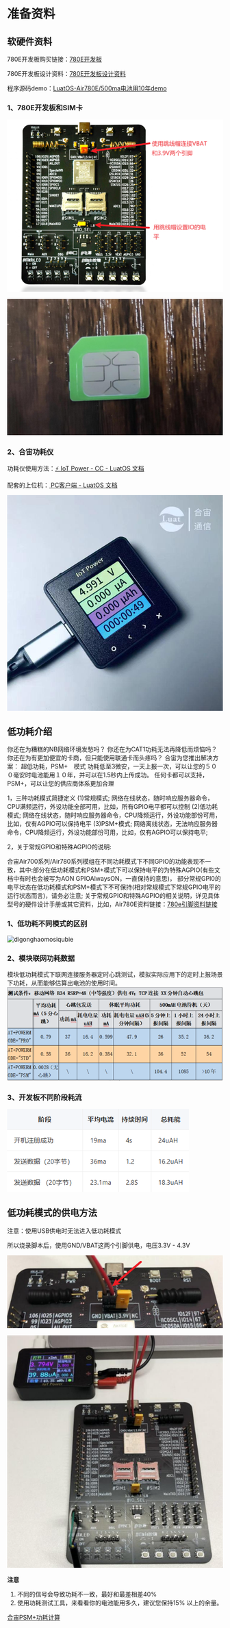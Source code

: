 # 准备资料

## 软硬件资料

780E开发板购买链接：[780E开发板](https://item.taobao.com/item.htm?spm=a21n57.1.item.2.3380523c235eiN&priceTId=2147811b17245554816554545e39d2&utparam={"aplus_abtest":"82a3183aeeb4f8b0b7fdcf18a3b3589e"}&id=724722276597&ns=1&abbucket=10&skuId=5208106143672&pisk=f96-9wOXSr4uTqVhFgNDK2yI-QZ0jTIzraSsKeYoOZQAAED34LVepwLA8UAkFUDppMQF-wIU4HTCRwLhZS2G4gJedPYLIRjzf6RHLaLIFKZBbhi7e-V0VgJedynmd52O4NHuWs4JOopXvHgWdvOIhoKHx49BPBgjGhTXRp9CREtX4hhIPQMWcxMH1uLqV3HdOYqo4LeY1vDhHnae5gFxB3XX2P8C2EUU8tBwwFsWkvagQ7U9JEW_oSIVG__k0weTkp7VOwtdlqaHaM1Ak3QuW28hUgXprgF7zip2yaORMlGyDiXRv6OYV8sveUdGHQoIwLCCz9dPwDrNcL_V_FR7gr-AEOAp7I3bPijvPCCdrrkBr1IfkCXmoAvFu6_BvZgR4gXGBgBnSFKnNoExTXRWmu1ITDde6OPkDFqWNXletn-vSoExOXgZFnLgVxlETIRF.)

780E开发板设计资料：[780E开发板设计资料](https://cdn.openluat-luatcommunity.openluat.com/attachment/20240819170318674_Air780E_硬件设计手册_V1.3.3.pdf)

程序源码demo：[LuatOS-Air780E/500ma电池用10年demo](https://gitee.com/openLuat/LuatOS-Air780E/tree/master/demo/Air780E的LuatOS开发快速入门文档适配demo/9.500毫安的电池，怎么让Air780E续航10年)

### 1、780E开发板和SIM卡
![batterykaifaban](./image/batterykaifaban.png)

![batterysim](./image/batterysim.jpg)

### 2、合宙功耗仪

功耗仪使用方法：[⚡ IoT Power - CC - LuatOS 文档](https://wiki.luatos.com/iotpower/cc/index.html)

配套的上位机：[ PC客户端 - LuatOS 文档](https://wiki.luatos.com/iotpower/pc.html)

![batteryIoTPower](./image/batteryIoTPower.jpg)

## 低功耗介绍
你还在为糟糕的NB网络环境发愁吗？
你还在为CAT1功耗无法再降低而烦恼吗？
你还在为有更加便宜的卡商，但只能使用联通卡而头疼吗？
合宙为您推出解决方案：
超低功耗，PSM+　模式
功耗低至3微安，一天上报一次，可以让您的５００毫安时电池能用１０年，并可以在1.5秒内上传成功。
任何卡都可以支持，PSM+，可以让您的供应商体系更加合理

1，三种功耗模式简捷定义
(1)常规模式;
网络在线状态，随时响应服务器命令，CPU满频运行，外设功能全部可用，比如，所有GPIO电平都可以控制
(2)低功耗模式;
网络在线状态，随时响应服务器命令，CPU降频运行，外设功能部份可用，比如，仅有AGPIO可以保持电平
(3)PSM+模式;
网络离线状态，无法响应服务器命令，CPU降频运行，外设功能部份可用，比如，仅有AGPIO可以保持电平;

2，关于常规GPIO和特殊AGPIO的说明:

合宙Air700系列/Air780系列模组在不同功耗模式下不同GPIO的功能表现不一致，其中:部分在低功耗模式和PSM+模式下可以保持电平的为特殊AGPIO(有些文档中有时也会被写为AON GPIOAlwaysON，一直保持的意思)，
部分常规GPI0的电平状态在低功耗模式和PSM+模式下不可保持(相对常规模式下常规GPIO电平的运行状态而言)，请务必注意;
关于常规GPIO和特殊AGPIO的相关说明，详见具体型号的硬件设计手册或其它资料，比如，Air780E资料链接：[780e引脚资料链接](https://cdn.openluat-luatcommunity.openluat.com/attachment/20240813172012124_Air780E&Air780EG&Air780EX&Air700E_GPIO_table_20240812.pdf)

### 1、低功耗不同模式的区别

![digonghaomosiqubie](./image/digonghaomosiqubie.png)

### 2、模块联网功耗数据

模块低功耗模式下联网连接服务器定时心跳测试，模拟实际应用下的定时上报场景下功耗，从而能够估算出电池的使用时间。
![digonghaomokuailianwangshuju](./image/digonghaomokuailianwangshuju.png)

### 3、开发板不同阶段耗流

![butongmoshihaoliu](./image/butongmoshihaoliu.png)

## 低功耗模式的供电方法

注意：使用USB供电时无法进入低功耗模式

所以烧录脚本后，使用GND/VBAT这两个引脚供电，电压3.3V - 4.3V

![dd](./image/digonghaomoshigongdian1.png)

![dd](./image/digonghaomoshigongdian2.png)


**注意**

1. 不同的信号会导致功耗不一致，最好和最差相差40%
2. 使用功耗测试工具，来看看你的电池能用多久，建议您保持15% 以上的余量。

[合宙PSM+功耗计算](https://wiki.luatos.com/_static/tools/psmplus/index.html)
